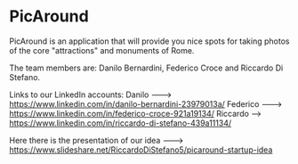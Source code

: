 # PicAround
PicAround is an application that will provide you nice spots for taking photos of the core "attractions" and monuments of Rome.

The team members are: Danilo Bernardini, Federico Croce and Riccardo Di Stefano.

Links to our LinkedIn accounts:
Danilo ---> https://www.linkedin.com/in/danilo-bernardini-23979013a/
Federico ---> https://www.linkedin.com/in/federico-croce-921a19134/
Riccardo --> https://www.linkedin.com/in/riccardo-di-stefano-439a11134/

Here there is the presentation of our idea --->  https://www.slideshare.net/RiccardoDiStefano5/picaround-startup-idea

